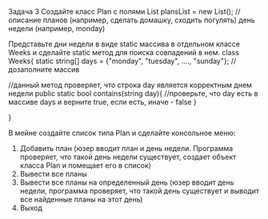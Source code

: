 Задача 3 Создайте класс Plan с полями
List<string> plansList = new List<string>(); //описание планов (например, сделать домашку, сходить погулять)
день недели (например, monday)

Представьте дни недели в виде static массива в отдельном классе Weeks и сделайте static метод для поиска совпадений в нем.
class Weeks{
static string[] days = {"monday", "tuesday", ...., "sunday"}; //дозаполните массив

//данный метод проверяет, что строка day является корректным днем недели
public static bool contains(string day){
//проверьте, что day есть в массиве days и верните true, если есть, иначе - false
}

}

В мейне создайте список типа Plan и сделайте консольное меню:
1. Добавить план (юзер вводит план и день недели. Программа проверяет, что такой день недели существует, создает объект класса Plan и помещает его в список)
2. Вывести все планы
3. Вывести все планы на определенный день (юзер вводит день недели, программа проверяет, что такой день существует и выводит все найденные планы на этот день)
4. Выход